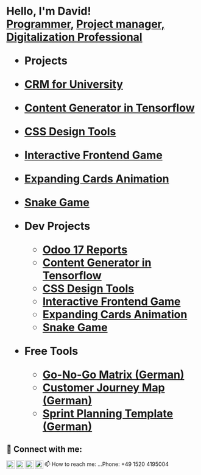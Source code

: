 <h1>Hello, I'm David! <br/><a href="https://agile.profi">Programmer</a>, <a href="https://www.linkedin.com/in/davidjhovsepian/">Project manager, Digitalization Professional</a>

  - <b>Projects</b>
   - [CRM for University](https://github.com/davidjhovsepian/University-CRM/blob)
   - [Content Generator in Tensorflow](https://github.com/davidjhovsepian/Poetry_AI-2)
   - [CSS Design Tools](https://github.com/davidjhovsepian/a-waving-css-penguin)
   - [Interactive Frontend Game](https://github.com/davidjhovsepian/Tic-Tac-Toe)
   - [Expanding Cards Animation](https://github.com/davidjhovsepian/expanding_cards)
   - [Snake Game](https://github.com/davidjhovsepian/Snake)

- <b>Dev Projects</b>
  - [Odoo 17 Reports](https://github.com/davidjhovsepian/Odoo_17_Reports)
  - [Content Generator in Tensorflow](https://github.com/davidjhovsepian/Poetry_AI-2)
  - [CSS Design Tools](https://github.com/davidjhovsepian/a-waving-css-penguin)
  - [Interactive Frontend Game](https://github.com/davidjhovsepian/Tic-Tac-Toe)
  - [Expanding Cards Animation](https://github.com/davidjhovsepian/expanding_cards)
  - [Snake Game](https://github.com/davidjhovsepian/Snake)
  
- <b>Free Tools </b>
  - [Go-No-Go Matrix (German) ](https://agileprofi.de/go-no-go-checkliste-vorlage-eine-entscheidende-hilfe-fuer-erfolgreiche-projekte/)
  - [Customer Journey Map (German) ](https://agileprofi.de/customer-journey-map-vorlage/)
  - [Sprint Planning Template (German) ](https://agileprofi.de/meistere-deine-projekte-mit-der-unschlagbaren-sprint-planung-vorlage/)
  




<h2> 🤳 Connect with me:</h2>

[<img align="left" alt="DavidHovsepian | YouTube" width="22px" src="https://cdn.jsdelivr.net/npm/simple-icons@v3/icons/youtube.svg" />][youtube]
[<img align="left" alt="DavidHovsepian | Twitter" width="22px" src="https://cdn.jsdelivr.net/npm/simple-icons@v3/icons/twitter.svg" />][twitter]
[<img align="left" alt="DavidHovsepian | Xing" width="22px" src="https://cdn.jsdelivr.net/npm/simple-icons@3.13.0/icons/xing.svg" />][xing]
[<img align="left" alt="DavidHovsepian | Instagram" width="22px" src="https://cdn.jsdelivr.net/npm/simple-icons@v3/icons/instagram.svg" />][instagram]

- 📫 How to reach me: ...Phone: +49 1520 4195004

[twitter]: https://twitter.com/
[youtube]: https://www.youtube.com/channel/UCCcJqfdg_vQNCKjI6l8XpSA
[instagram]: https://www.instagram.com/davidhovsepian/
[xing]: https://www.xing.com/profile/david_hovsepian/cv

<!--
**joshmadakor1/joshmadakor1** is a ✨ _special_ ✨ repository because its `README.md` (this file) appears on your GitHub profile.

Here are some ideas to get you started:

- 🔭 I’m currently working on ...
- 🌱 I’m currently learning ...
- 👯 I’m looking to collaborate on ... 
- 🤔 I’m looking for help with ...
- 💬 Ask me about ...
- 📫 How to reach me: ...Handy: +49 1520 4195004
- 😄 Pronouns: ...
- ⚡ Fun fact: ...
-->
